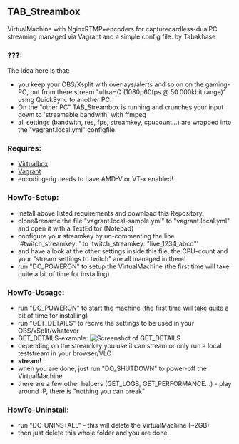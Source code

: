 ## TAB_Streambox

VirtualMachine with NginxRTMP+encoders for capturecardless-dualPC streaming managed via Vagrant and a simple config file.
 by Tabakhase

### ???:
The Idea here is that:
- you keep your OBS/Xsplit with overlays/alerts and so on on the gaming-PC, but from there stream "ultraHQ (1080p60fps @ 50.000kbit range)" using QuickSync to another PC.
- On the "other PC" TAB_Streambox is running and crunches your input down to 'streamable bandwith' with ffmpeg
- all settings (bandwith, res, fps, streamkey, cpucount...) are wrapped into the "vagrant.local.yml" configfile.


### Requires:
- [Virtualbox](https://www.virtualbox.org/wiki/Downloads)
- [Vagrant](https://www.vagrantup.com/downloads.html)
- encoding-rig needs to have AMD-V or VT-x enabled!


### HowTo-Setup:
- Install above listed requirements and download this Repository.
- clone&rename the file "vagrant.local-sample.yml" to "vagrant.local.yml" and open it with a TextEditor (Notepad)
- configure your streamkey by un-commenting the line '#twitch_streamkey: ' to 'twitch_streamkey: "live_1234_abcd"'
- and have a look at the other settings inside this file, the CPU-count and your "stream settings to twitch" are all managed in there!
- run "DO_POWERON" to setup the VirtualMachine (the first time will take quite a bit of time for installing)


### HowTo-Ussage:
- run "DO_POWERON" to start the machine (the first time will take quite a bit of time for installing)
- run "GET_DETAILS" to recive the settings to be used in your OBS/xSplit/whatever
- GET_DETAILS-example: ![Screenshot of GET_DETAILS](https://i.imgur.com/2FUM2OM.png)
- depending on the streamkey you use it can stream or only run a local teststream in your browser/VLC
- **stream!**
- when you are done, just run "DO_SHUTDOWN" to power-off the VirtualMachine
- there are a few other helpers (GET_LOGS, GET_PERFORMANCE...) - play around :P, there is "nothing you can break"


### HowTo-Uninstall:
- run "DO_UNINSTALL" - this will delete the VirtualMachine (~2GB)
- then just delete this whole folder and you are done.


